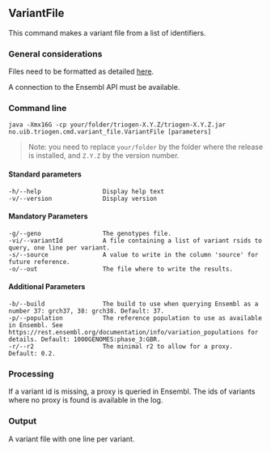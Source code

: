 ## VariantFile

This command makes a variant file from a list of identifiers.


### General considerations

Files need to be formatted as detailed [here](../FileFormats.md).

A connection to the Ensembl API must be available.


### Command line

```
java -Xmx16G -cp your/folder/triogen-X.Y.Z/triogen-X.Y.Z.jar no.uib.triogen.cmd.variant_file.VariantFile [parameters]
```

> Note: you need to replace `your/folder` by the folder where the release is installed, and `Z.Y.Z` by the version number.


#### Standard parameters

```
-h/--help                 Display help text
-v/--version              Display version
```


#### Mandatory Parameters

```
-g/--geno                 The genotypes file.
-vi/--variantId           A file containing a list of variant rsids to query, one line per variant.
-s/--source               A value to write in the column 'source' for future reference.
-o/--out                  The file where to write the results.
```


#### Additional Parameters

```
-b/--build                The build to use when querying Ensembl as a number 37: grch37, 38: grch38. Default: 37.
-p/--population           The reference population to use as available in Ensembl. See https://rest.ensembl.org/documentation/info/variation_populations for details. Default: 1000GENOMES:phase_3:GBR.
-r/--r2                   The minimal r2 to allow for a proxy. Default: 0.2.
```

### Processing

If a variant id is missing, a proxy is queried in Ensembl. The ids of variants where no proxy is found is available in the log.


### Output

A variant file with one line per variant.



